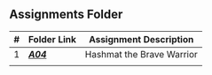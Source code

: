 ##  Assignments Folder

|   #   | Folder Link | Assignment Description |
| :---: | ----------- | ---------------------- |
|   1   | ***<a href="https://github.com/rugbyprof/4883-Programming_Techniques/tree/master/Assignments/A03">A04</a>*** | Hashmat the Brave Warrior |
|       |             |                        |
